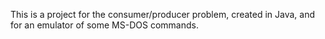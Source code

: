 This is a project for the consumer/producer problem, created in Java, and for
an emulator of some MS-DOS commands.
